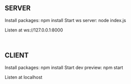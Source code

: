 ## SERVER

Install packages: npm install
Start ws server: node index.js

Listen at ws://127.0.0.1:8000

<br />

## CLIENT

Install packages: npm install
Start dev preview: npm start

Listen at localhost
